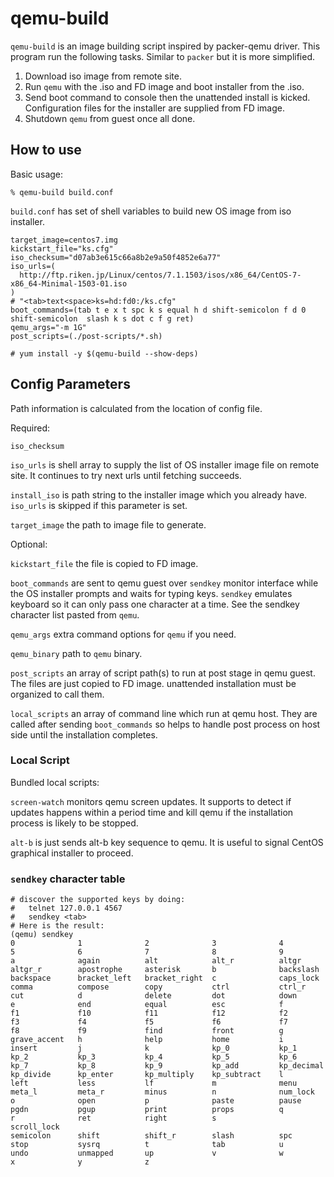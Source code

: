 # qemu-build

``qemu-build`` is an image building script inspired by packer-qemu driver.
This program run the following tasks. Similar to ``packer`` but it is more simplified. 

1. Download iso image from remote site.
2. Run ``qemu`` with the .iso and FD image and boot installer from the .iso.
3. Send boot command to console then the unattended install is kicked.
   Configuration files for the installer are supplied from FD image.
4. Shutdown ``qemu`` from guest once all done.

## How to use

Basic usage:

```
% qemu-build build.conf
```

``build.conf`` has set of shell variables to build new OS image from iso installer.

```
target_image=centos7.img
kickstart_file="ks.cfg"
iso_checksum="d07ab3e615c66a8b2e9a50f4852e6a77"
iso_urls=(
  http://ftp.riken.jp/Linux/centos/7.1.1503/isos/x86_64/CentOS-7-x86_64-Minimal-1503-01.iso
)
# "<tab>text<space>ks=hd:fd0:/ks.cfg"
boot_commands=(tab t e x t spc k s equal h d shift-semicolon f d 0 shift-semicolon  slash k s dot c f g ret)
qemu_args="-m 1G"
post_scripts=(./post-scripts/*.sh)
```

```
# yum install -y $(qemu-build --show-deps)
```

## Config Parameters

Path information is calculated from the location of config file.

Required: 

``iso_checksum`` 

``iso_urls`` is shell array to supply the list of OS installer image file on remote site. It continues to 
try next urls until fetching succeeds.

``install_iso`` is path string to the installer image which you already have. ``iso_urls`` is skipped if this 
parameter is set.

``target_image`` the path to image file to generate.

Optional:

``kickstart_file`` the file is copied to FD image.

``boot_commands`` are sent to qemu guest over ``sendkey`` monitor interface while the OS installer prompts
and waits for typing keys. ``sendkey`` emulates keyboard so it can only pass one character at a time. See
the sendkey character list pasted from ``qemu``.

``qemu_args`` extra command options for ``qemu`` if you need.

``qemu_binary`` path to ``qemu`` binary.

``post_scripts`` an array of script path(s) to run at post stage in qemu guest. The files are just copied
to FD image. unattended installation must be organized to call them. 

``local_scripts`` an array of command line which run at qemu host. They are called after sending ``boot_commands``
so helps to handle post process on host side until the installation completes.


### Local Script

Bundled local scripts:

``screen-watch`` monitors qemu screen updates. It supports
to detect if updates happens within a period time and kill
qemu if the installation process is likely to be stopped.

``alt-b`` is just sends alt-b key sequence to qemu. It is
useful to signal CentOS graphical installer to proceed.


### ``sendkey`` character table


```
# discover the supported keys by doing:
#   telnet 127.0.0.1 4567
#   sendkey <tab>
# Here is the result:
(qemu) sendkey
0              1              2              3              4
5              6              7              8              9
a              again          alt            alt_r          altgr
altgr_r        apostrophe     asterisk       b              backslash
backspace      bracket_left   bracket_right  c              caps_lock
comma          compose        copy           ctrl           ctrl_r
cut            d              delete         dot            down
e              end            equal          esc            f
f1             f10            f11            f12            f2
f3             f4             f5             f6             f7
f8             f9             find           front          g
grave_accent   h              help           home           i
insert         j              k              kp_0           kp_1
kp_2           kp_3           kp_4           kp_5           kp_6
kp_7           kp_8           kp_9           kp_add         kp_decimal
kp_divide      kp_enter       kp_multiply    kp_subtract    l
left           less           lf             m              menu
meta_l         meta_r         minus          n              num_lock
o              open           p              paste          pause
pgdn           pgup           print          props          q
r              ret            right          s              scroll_lock
semicolon      shift          shift_r        slash          spc
stop           sysrq          t              tab            u
undo           unmapped       up             v              w
x              y              z
```
